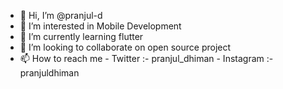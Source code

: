 - 👋 Hi, I’m @pranjul-d
- 👀 I’m interested in Mobile Development
- 🌱 I’m currently learning flutter 
- 💞️ I’m looking to collaborate on open source project 
- 📫 How to reach me 
            - Twitter :- pranjul_dhiman
            - Instagram :- pranjuldhiman

<!---
pranjul-d/pranjul-d is a ✨ special ✨ repository because its `README.md` (this file) appears on your GitHub profile.
You can click the Preview link to take a look at your changes.
--->
